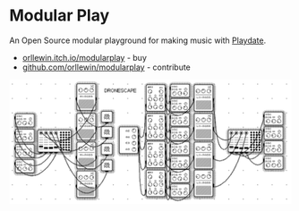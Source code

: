 # Modular Play

An Open Source modular playground for making music with [Playdate](https://play.date).

* [orllewin.itch.io/modularplay](https://orllewin.itch.io/modularplay) - buy
* [github.com/orllewin/modularplay](https://github.com/orllewin/modularplay) - contribute

![Dronescape patch for Modular Play](images/dronescape.png)